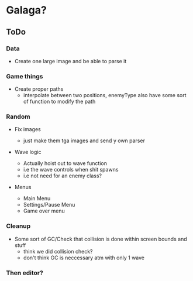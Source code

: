 # Galaga? 

## ToDo
### Data
* Create one large image and be able to parse it

### Game things
* Create proper paths
  * interpolate between two positions, enemyType also have some sort of function to modify the path

### Random
* Fix images
  * just make them tga images and send y own parser
* Wave logic
  * Actually hoist out to wave function
  * i.e the wave controls when shit spawns
  * i.e not need for an enemy class?

* Menus
  * Main Menu
  * Settings/Pause Menu
  * Game over menu

### Cleanup
* Some sort of GC/Check that collision is done within screen bounds and stuff
  * think we did collision check?
  * don't think GC is neccessary atm with only 1 wave

### Then editor?

